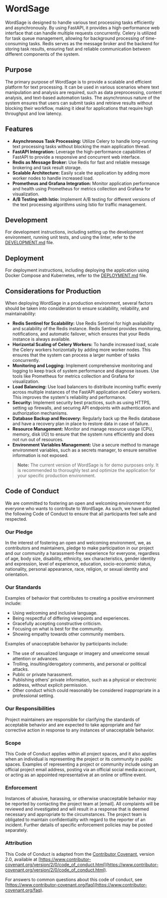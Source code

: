 # WordSage

WordSage is designed to handle various text processing tasks efficiently and asynchronously. By using FastAPI, it provides a high-performance web interface that can handle multiple requests concurrently. Celery is utilized for task queue management, allowing for background processing of time-consuming tasks. Redis serves as the message broker and the backend for storing task results, ensuring fast and reliable communication between different components of the system.

## Purpose

The primary purpose of WordSage is to provide a scalable and efficient platform for text processing. It can be used in various scenarios where text manipulation and analysis are required, such as data preprocessing, content analysis, and text-based automation tasks. The asynchronous nature of the system ensures that users can submit tasks and retrieve results without blocking their workflow, making it ideal for applications that require high throughput and low latency.

## Features

- **Asynchronous Task Processing:** Utilize Celery to handle long-running text processing tasks without blocking the main application thread.
- **FastAPI Integration:** Leverage the high-performance capabilities of FastAPI to provide a responsive and concurrent web interface.
- **Redis as Message Broker:** Use Redis for fast and reliable message brokering and task result storage.
- **Scalable Architecture:** Easily scale the application by adding more worker nodes to handle increased load.
- **Prometheus and Grafana Integration:** Monitor application performance and health using Prometheus for metrics collection and Grafana for visualization.
- **A/B Testing with Istio:** Implement A/B testing for different versions of the text processing algorithms using Istio for traffic management.

## Development

For development instructions, including setting up the development environment, running unit tests, and using the linter, refer to the [DEVELOPMENT.md](DEVELOPMENT.md) file.

## Deployment

For deployment instructions, including deploying the application using Docker Compose and Kubernetes, refer to the [DEPLOYMENT.md](DEPLOYMENT.md) file.

## Considerations for Production

When deploying WordSage in a production environment, several factors should be taken into consideration to ensure scalability, reliability, and maintainability:

- **Redis Sentinel for Scalability:** Use Redis Sentinel for high availability and scalability of the Redis instance. Redis Sentinel provides monitoring, notifications, and automatic failover, which ensures that your Redis instance is always available.
- **Horizontal Scaling of Celery Workers:** To handle increased load, scale the Celery workers horizontally by adding more worker nodes. This ensures that the system can process a larger number of tasks concurrently.
- **Monitoring and Logging:** Implement comprehensive monitoring and logging to keep track of system performance and diagnose issues. Use tools like Prometheus for metrics collection and Grafana for visualization.
- **Load Balancing:** Use load balancers to distribute incoming traffic evenly across multiple instances of the FastAPI application and Celery workers. This improves the system's reliability and performance.
- **Security:** Implement security best practices, such as using HTTPS, setting up firewalls, and securing API endpoints with authentication and authorization mechanisms.
- **Database Backup and Recovery:** Regularly back up the Redis database and have a recovery plan in place to restore data in case of failure.
- **Resource Management:** Monitor and manage resource usage (CPU, memory, disk I/O) to ensure that the system runs efficiently and does not run out of resources.
- **Environment Variables Management:** Use a secure method to manage environment variables, such as a secrets manager, to ensure sensitive information is not exposed.

> **Note:** The current version of WordSage is for demo purposes only. It is recommended to thoroughly test and optimize the application for your specific production environment.

## Code of Conduct

We are committed to fostering an open and welcoming environment for everyone who wants to contribute to WordSage. As such, we have adopted the following Code of Conduct to ensure that all participants feel safe and respected.

### Our Pledge

In the interest of fostering an open and welcoming environment, we, as contributors and maintainers, pledge to make participation in our project and our community a harassment-free experience for everyone, regardless of age, body size, disability, ethnicity, sex characteristics, gender identity and expression, level of experience, education, socio-economic status, nationality, personal appearance, race, religion, or sexual identity and orientation.

### Our Standards

Examples of behavior that contributes to creating a positive environment include:

- Using welcoming and inclusive language.
- Being respectful of differing viewpoints and experiences.
- Gracefully accepting constructive criticism.
- Focusing on what is best for the community.
- Showing empathy towards other community members.

Examples of unacceptable behavior by participants include:

- The use of sexualized language or imagery and unwelcome sexual attention or advances.
- Trolling, insulting/derogatory comments, and personal or political attacks.
- Public or private harassment.
- Publishing others’ private information, such as a physical or electronic address, without explicit permission.
- Other conduct which could reasonably be considered inappropriate in a professional setting.

### Our Responsibilities

Project maintainers are responsible for clarifying the standards of acceptable behavior and are expected to take appropriate and fair corrective action in response to any instances of unacceptable behavior.

### Scope

This Code of Conduct applies within all project spaces, and it also applies when an individual is representing the project or its community in public spaces. Examples of representing a project or community include using an official project email address, posting via an official social media account, or acting as an appointed representative at an online or offline event.

### Enforcement

Instances of abusive, harassing, or otherwise unacceptable behavior may be reported by contacting the project team at [email]. All complaints will be reviewed and investigated and will result in a response that is deemed necessary and appropriate to the circumstances. The project team is obligated to maintain confidentiality with regard to the reporter of an incident. Further details of specific enforcement policies may be posted separately.

### Attribution

This Code of Conduct is adapted from the [Contributor Covenant](https://www.contributor-covenant.org), version 2.0, available at [https://www.contributor-covenant.org/version/2/0/code_of_conduct.html](https://www.contributor-covenant.org/version/2/0/code_of_conduct.html).

For answers to common questions about this code of conduct, see [https://www.contributor-covenant.org/faq](https://www.contributor-covenant.org/faq).